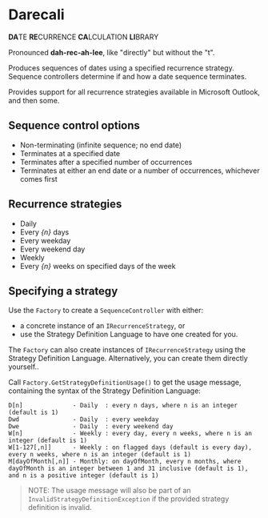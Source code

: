 
# Darecali

**DA**TE **RE**CURRENCE **CA**LCULATION **LI**BRARY

Pronounced **dah-rec-ah-lee**, like "directly" but without the "t".

Produces sequences of dates using a specified recurrence strategy.  Sequence controllers determine if and how a date sequence terminates.

Provides support for all recurrence strategies available in Microsoft Outlook, and then some.

## Sequence control options

* Non-terminating (infinite sequence; no end date)
* Terminates at a specified date
* Terminates after a specified number of occurrences
* Terminates at either an end date or a number of occurrences, whichever comes first

## Recurrence strategies

* Daily
 * Every _{n}_ days
 * Every weekday
 * Every weekend day
* Weekly
 * Every _{n}_ weeks on specified days of the week

## Specifying a strategy

Use the `Factory` to create a `SequenceController` with either:
* a concrete instance of an `IRecurrenceStrategy`, or
* use the Strategy Definition Language to have one created for you.

The `Factory` can also create instances of `IRecurrenceStrategy` using the Strategy Definition Language.  Alternatively, you can create them directly yourself..  

Call `Factory.GetStrategyDefinitionUsage()` to get the usage message, containing the syntax of the Strategy Definition Language:

```
D[n]              - Daily  : every n days, where n is an integer (default is 1)
Dwd               - Daily  : every weekday
Dwe               - Daily  : every weekend day
W[n]              - Weekly : every day, every n weeks, where n is an integer (default is 1)
W[1-127[,n]]      - Weekly : on flagged days (default is every day), every n weeks, where n is an integer (default is 1)
M[dayOfMonth[,n]] - Monthly: on dayOfMonth, every n months, where dayOfMonth is an integer between 1 and 31 inclusive (default is 1), and n is a positive integer (default is 1)
```

>NOTE: The usage message will also be part of an `InvalidStrategyDefinitionException` if the provided strategy definition is invalid.